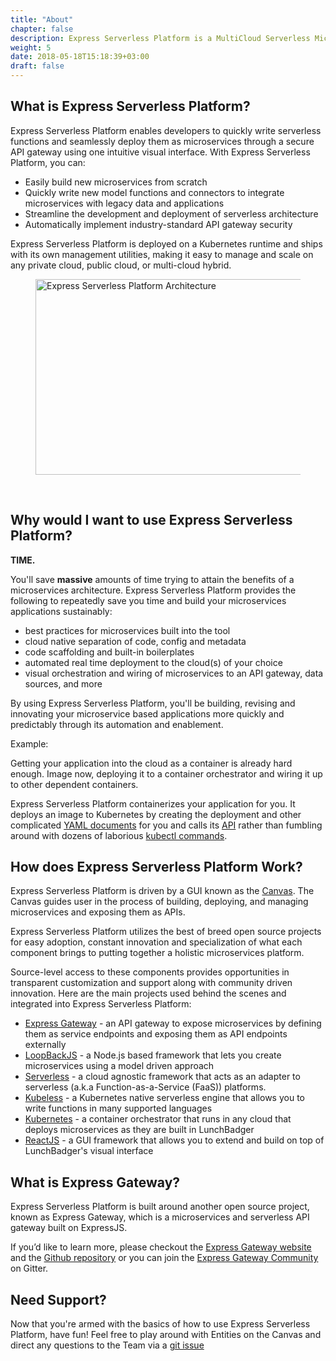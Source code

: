 ```yaml
---
title: "About"
chapter: false
description: Express Serverless Platform is a MultiCloud Serverless Microservices Platform that provides a single pane of glass and cloud agnostic, portable canvas for building and deploying microservices.
weight: 5
date: 2018-05-18T15:18:39+03:00
draft: false
---
```


## What is Express Serverless Platform?
Express Serverless Platform enables developers to quickly write serverless functions and seamlessly deploy them as microservices through a secure API gateway using one intuitive visual interface. With Express Serverless Platform, you can:

- Easily build new microservices from scratch
- Quickly write new model functions and connectors to integrate microservices with legacy data and applications
- Streamline the development and deployment of serverless architecture
- Automatically implement industry-standard API gateway security

Express Serverless Platform is deployed on a Kubernetes runtime and ships with its own management utilities, making it easy to manage and scale on any private cloud, public cloud, or multi-cloud hybrid.

<figure class="post-image">

<img class="aligncenter" src="/images/lb-graph-final.png" alt="Express Serverless Platform Architecture" width="631" height="313"></figure>

&nbsp;

## Why would I want to use Express Serverless Platform?
**TIME.**

You'll save **massive** amounts of time trying to attain the benefits of a microservices architecture.  Express Serverless Platform provides the following to repeatedly save you time and build your microservices applications sustainably:

* best practices for microservices built into the tool
* cloud native separation of code, config and metadata
* code scaffolding and built-in boilerplates
* automated real time deployment to the cloud(s) of your choice
* visual orchestration and wiring of microservices to an API gateway, data sources, and more

By using Express Serverless Platform, you'll be building, revising and innovating your microservice based applications more quickly and predictably through its automation and enablement.

Example:

Getting your application into the cloud as a container is already hard enough.  Image now, deploying it to a container orchestrator and wiring it up to other dependent containers.

Express Serverless Platform containerizes your application for you.  It deploys an image to Kubernetes by creating the deployment and other complicated [YAML documents](https://github.com/kubernetes/examples/blob/master/guestbook/all-in-one/guestbook-all-in-one.yaml) for you and calls its [API](https://kubernetes.io/docs/concepts/overview/kubernetes-api/) rather than fumbling around with dozens of laborious [kubectl commands](https://kubernetes.io/docs/reference/kubectl/overview/).

## How does Express Serverless Platform Work?
Express Serverless Platform is driven by a GUI known as the [Canvas](/user-guide/canvas). The Canvas guides user in the process of building, deploying, and managing microservices and exposing them as APIs.

Express Serverless Platform utilizes the best of breed open source projects for easy adoption, constant innovation and specialization of what each component brings to putting together a holistic microservices platform.

Source-level access to these components provides opportunities in transparent customization and support along with community driven innovation.  Here are the main projects used behind the scenes and integrated into Express Serverless Platform:

- <a href="https://www.express-gateway.io" target="blank">Express Gateway</a> - an API gateway to expose microservices by defining them as service endpoints and exposing them as API endpoints externally
- <a href="https://loopback.io" target="blank">LoopBackJS</a> - a Node.js based framework that lets you create microservices using a model driven approach
- <a href="https://www.serverless.com" target="blank">Serverless</a> - a cloud agnostic framework that acts as an adapter to serverless (a.k.a  Function-as-a-Service (FaaS)) platforms.
- <a href="https://www.kubeless.io" target="blank">Kubeless</a> - a Kubernetes native serverless engine that allows you to write functions in many supported languages
- <a href="https://www.kubernetes.io" target="blank">Kubernetes</a>  - a container orchestrator that runs in any cloud that deploys microservices as they are built in LunchBadger
- <a href="https://reactjs.org" target="blank">ReactJS</a> - a GUI framework that allows you to extend and build on top of LunchBadger's visual interface

## What is Express Gateway?
Express Serverless Platform is built around another open source project, known as Express Gateway, which is a microservices and serverless API gateway built on ExpressJS.

If you’d like to learn more, please checkout the [Express Gateway website](https://www.express-gateway.io) and the [Github repository](https://github.com/expressgateway/express-gateway) or you can join the [Express Gateway Community](https://gitter.im/ExpressGateway/express-gateway) on Gitter.

## Need Support?
Now that you're armed with the basics of how to use Express Serverless Platform, have fun!  Feel free to play around with Entities on the Canvas and direct any questions to the Team via a [git issue](https://github.com/LunchBadger)
